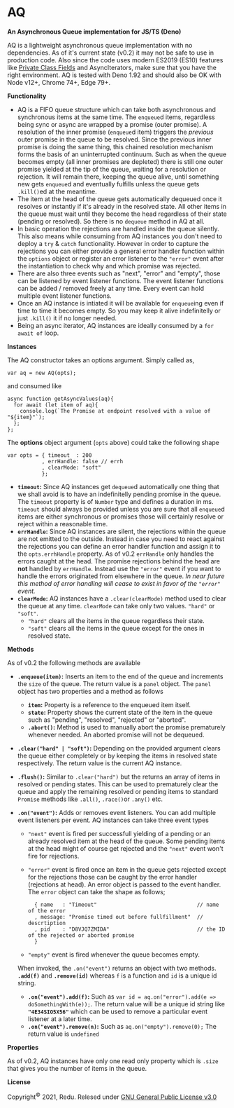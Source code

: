 # AQ

**An Asynchronous Queue implementation for JS/TS (Deno)**

AQ is a lightweight asynchronous queue implementation with no dependencies. As of it's current state (v0.2) it may not be safe to use in production code. Also since the code uses modern ES2019 (ES10) features like [Private Class Fields](https://developer.mozilla.org/en-US/docs/Web/JavaScript/Reference/Classes/Private_class_fields) and AsyncIterators, make sure that you have the right environment. AQ is tested with Deno 1.92 and should also be OK with Node v12+, Chrome 74+, Edge 79+.

**Functionality**

- AQ is a FIFO queue structure which can take both asynchronous and synchronous items at the same time. The `enqueue`d items, regardless being sync or async are wrapped by a promise (outer promise). A resolution of the inner promise (`enqueue`d item) triggers the *previous* outer promise in the queue to be resolved. Since the previous inner promise is doing the same thing, this chained resolution mechanism forms the basis of an uninterrupted continuum. Such as when the queue becomes empty (all inner promises are depleted) there is still one outer promise yielded at the tip of the queue, waiting for a resolution or rejection. It will remain there, keeping the queue alive, until something new gets `enqueue`d and eventually fulfills unless the queue gets `.kill()`ed at the meantime.
- The item at the head of the queue gets automatically dequeued once it resolves or instantly if it's already in the resolved state. All other items in the queue must wait until they become the head regardless of their state (pending or resolved). So there is no  `dequeue` method in AQ at all.
- In basic operation the rejections are handled inside the queue silently. This also means while consuming from AQ instances you don't need to deploy a `try` & `catch` functionality. However in order to capture the rejections you can either provide a general error handler function within the `options` object or register an error listener to the `"error"` event after the instantiation to check why and which promise was rejected.
- There are also three events such as "next", "error" and "empty", those can be listened by event listener functions. The event listener functions can be added / removed freely at any time. Every event can hold multiple event listener functions.
- Once an AQ instance is intiated it will be available for `enqueue`ing even if time to time it becomes empty. So you may keep it alive indefinitelly or just `.kill()` it if no longer needed.
- Being an async iterator, AQ instances are ideally consumed by a `for await of` loop.

**Instances**

The AQ constructor takes an options argument. Simply called as,

    var aq = new AQ(opts);

and consumed like

	async function getAsyncValues(aq){
	  for await (let item of aq){
	    console.log(`The Promise at endpoint resolved with a value of "${item}"`);
	  };
	};

The **options** object argument (`opts` above) could take the following shape

    var opts = { timeout  : 200
               , errHandle: false // errh
               , clearMode: "soft"
               };

- **`timeout`:** Since AQ instances get `dequeue`d automatically one thing that we shall avoid is to have an indefinitelly pending promise in the queue. The `timeout` property is of `Number` type and defines a duration in ms. `timeout` should always be provided unless you are sure that all `enqueue`d items are either synchronous or promises those will certainly resolve or reject within a reasonable time.
- **`errHandle`:** Since AQ instances are silent, the rejections within the queue are not emitted to the outside. Instead in case you need to react against the rejections you can define an error handler function and assign it to the `opts.errhHandle` property. As of v0.2 `errHandle` only handles the errors caught at the head. The promise rejections behind the head are **not** handled by `errHandle`. Instead use the `"error"` event if you want to handle the errors originated from elsewhere in the queue. *In near future this method of error handling will cease to exist in favor of the `"error"` event.*
- **`clearMode`:** AQ instances have a `.clear(clearMode)` method used to clear the queue at any time. `clearMode` can take only two values. `"hard"` or `"soft"`.
    - `"hard"` clears all the items in the queue regardless their state.
    - `"soft"` clears all the items in the queue except for the ones in resolved state.

**Methods**

As of v0.2 the following methods are available

- **`.enqueue(item)`:** Inserts an item to the end of the queue and increments the `size` of the queue. The return value is a `panel` object. The `panel` object has two properties and a method as follows
    - **`item`:** Property is a reference to the enqueued item itself.
    - **`state`:** Property shows the current state of the item in the queue such as "pending", "resolved", "rejected" or "aborted". 
    - **`.abort()`:** Method is used to manually abort the promise prematurely whenever needed. An aborted promise will not be dequeued.
- **`.clear("hard" | "soft")`:** Depending on the provided argument clears the queue either completely or by keeping the items in resolved state respectively. The return value is the current AQ instance.
- **`.flush()`:** Similar to `.clear("hard")` but the returns an array of items in resolved or pending states. This can be used to prematurely clear the queue and apply the remaining resolved or pending items to standard `Promise` methods like `.all()`, `.race()`or `.any()` etc.
- **`.on("event")`:** Adds or removes event listeners. You can add multiple event listeners per event. AQ instances can take three event types
    - `"next"` event is fired per successfull yielding of a pending or an already resolved item at the head of the queue. Some pending items at the head might of course get rejected and the `"next"` event won't fire for rejections.
    - `"error"` event is fired once an item in the queue gets rejected except for the rejections those can be caught by the error handler (rejections at head). An error object is passed to the event handler. The `error` object can take the shape as follows;

            { name   : "Timeout"                                // name of the error
            , message: "Promise timed out before fullfillment"  // descrtiption
            , pid    : "D8VJQ7ZMIDA"                            // the ID of the rejected or aborted promise
            }

    - `"empty"` event is fired whenever the queue becomes empty.

    When invoked, the `.on("event")` returns an object with two methods. **`.add(f)`** and **`.remove(id)`** whereas `f` is a function and `id` is a unique id string.

    - **`.on("event").add(f)`:** Such as `var id = aq.on("error").add(e => doSomethingWith(e));`. The return value will be a unique id string like **`"4E34SIO5X56"`** which can be used to remove a particular event listener at a later time.
    - **`.on("event").remove(n)`:** Such as `aq.on("empty").remove(0);` The return value is `undefined`


**Properties**

As of v0.2, AQ instances have only one read only property which is `.size` that gives you the number of items in the queue.

**License**

Copyright<sup>©</sup> 2021, Redu. Relesed under [GNU General Public License v3.0](https://choosealicense.com/licenses/gpl-3.0/)